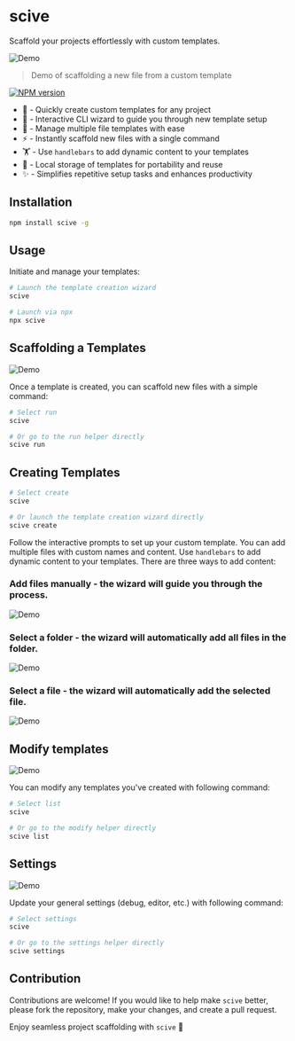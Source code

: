 # scive

Scaffold your projects effortlessly with custom templates.

![Demo](https://imgur.com/xY6wVhZ.gif)

> Demo of scaffolding a new file from a custom template

[![NPM version](https://img.shields.io/npm/v/scive?color=%2351A8DD&label=%20)](https://www.npmjs.com/package/scive)

-   🚀 - Quickly create custom templates for any project
-   🔮 - Interactive CLI wizard to guide you through new template setup
-   📑 - Manage multiple file templates with ease
-   ⚡ - Instantly scaffold new files with a single command
-   🏋️ - Use `handlebars` to add dynamic content to your templates
-   💾 - Local storage of templates for portability and reuse
-   ✨ - Simplifies repetitive setup tasks and enhances productivity

## Installation

```bash
npm install scive -g
```

## Usage

Initiate and manage your templates:

```bash
# Launch the template creation wizard
scive

# Launch via npx
npx scive
```

## Scaffolding a Templates

![Demo](https://imgur.com/xY6wVhZ.gif)

Once a template is created, you can scaffold new files with a simple command:

```bash
# Select run
scive

# Or go to the run helper directly
scive run
```

## Creating Templates

```bash
# Select create
scive

# Or launch the template creation wizard directly
scive create
```

Follow the interactive prompts to set up your custom template. You can add multiple files with custom names and content. Use `handlebars` to add dynamic content to your templates. There are three ways to add content:

### Add files manually - the wizard will guide you through the process.

![Demo](https://imgur.com/OFSmhbZ.gif)

### Select a folder - the wizard will automatically add all files in the folder.

![Demo](https://imgur.com/mzOJfNr.gif)

### Select a file - the wizard will automatically add the selected file.

![Demo](https://imgur.com/hbBg5o9.gif)

## Modify templates

![Demo](https://imgur.com/Z8DuLfk.gif)

You can modify any templates you've created with following command:

```bash
# Select list
scive

# Or go to the modify helper directly
scive list
```

## Settings

![Demo](https://imgur.com/6ieeKdV.gif)

Update your general settings (debug, editor, etc.) with following command:

```bash
# Select settings
scive

# Or go to the settings helper directly
scive settings
```

## Contribution

Contributions are welcome! If you would like to help make `scive` better, please fork the repository, make your changes, and create a pull request.

Enjoy seamless project scaffolding with `scive` 🚀
